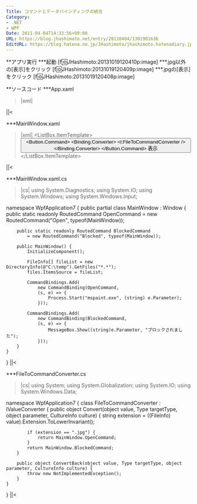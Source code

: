 ```yaml
---
Title: コマンドとデータバインディングの統合
Category:
- .NET
- WPF
Date: 2011-04-04T14:33:56+09:00
URL: https://blog.jhashimoto.net/entry/20110404/1301981636
EditURL: https://blog.hatena.ne.jp/JHashimoto/jhashimoto.hatenadiary.jp/atom/entry/12921228815717257843
---
```



**アプリ実行
***起動
[f:id:JHashimoto:20131019120410p:image]
***.jpg以外の[表示]をクリック
[f:id:JHashimoto:20131019120409p:image]
***.jpgの[表示]をクリック
[f:id:JHashimoto:20131019120408p:image]

**ソースコード
***App.xaml
>|xml|
<Application x:Class="WpfApplication7.App"
             xmlns="http://schemas.microsoft.com/winfx/2006/xaml/presentation"
             xmlns:x="http://schemas.microsoft.com/winfx/2006/xaml"
             StartupUri="MainWindow.xaml">
</Application>
||<

***MainWindow.xaml
>|xml|
<Window x:Class="WpfApplication7.MainWindow"
        xmlns="http://schemas.microsoft.com/winfx/2006/xaml/presentation"
        xmlns:x="http://schemas.microsoft.com/winfx/2006/xaml"
        xmlns:l="clr-namespace:WpfApplication7"
        Title="MainWindow" Height="100" Width="150">
    <ListBox Margin="2" Name="files">
        <ListBox.ItemTemplate>
            <DataTemplate>
                <WrapPanel>
                    <TextBlock Text="{Binding Path=Name}" />
                    <Button
                        CommandParameter="{Binding Path=FullName}">
                        <Button.Command>
                            <Binding>
                                <Binding.Converter>
                                    <l:FileToCommandConverter />
                                </Binding.Converter>
                            </Binding>
                        </Button.Command>
                        表示
                    </Button>
                </WrapPanel>
            </DataTemplate>
        </ListBox.ItemTemplate>
    </ListBox>
</Window>
||<

***MainWindow.xaml.cs
>|cs|
using System.Diagnostics;
using System.IO;
using System.Windows;
using System.Windows.Input;

namespace WpfApplication7 {
    public partial class MainWindow : Window {
        public static readonly RoutedCommand OpenCommand
            = new RoutedCommand("Open", typeof(MainWindow));

        public static readonly RoutedCommand BlockedCommand
            = new RoutedCommand("Blocked", typeof(MainWindow));

        public MainWindow() {
            InitializeComponent();

            FileInfo[] fileList = new DirectoryInfo(@"C:\temp").GetFiles("*.*");
            files.ItemsSource = fileList;

            CommandBindings.Add(
                new CommandBinding(OpenCommand,
                (s, e) => {
                    Process.Start("mspaint.exe", (string) e.Parameter);
                }));

            CommandBindings.Add(
                new CommandBinding(BlockedCommand,
                (s, e) => {
                    MessageBox.Show((string)e.Parameter, "ブロックされました");
                }));
        }
    }
}
||<

***FileToCommandConverter.cs
>|cs|
using System;
using System.Globalization;
using System.IO;
using System.Windows.Data;

namespace WpfApplication7 {
    class FileToCommandConverter : IValueConverter {
        public object Convert(object value, Type targetType, object parameter, CultureInfo culture) {
            string extension = ((FileInfo) value).Extension.ToLowerInvariant();

            if (extension == ".jpg") {
                return MainWindow.OpenCommand;
            }
            return MainWindow.BlockedCommand;
        }

        public object ConvertBack(object value, Type targetType, object parameter, CultureInfo culture) {
            throw new NotImplementedException();
        }
    }
}
||<
